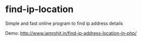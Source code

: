 # find-ip-location

Simple and fast online program to find ip address details

Demo: http://www.iamrohit.in/find-ip-address-location-in-php/
